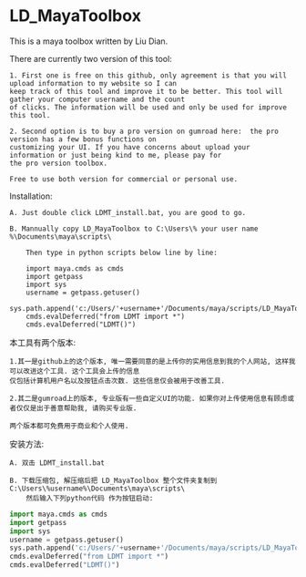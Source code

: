 # LD_MayaToolbox
This is a maya toolbox written by Liu Dian.

There are currently two version of this tool:
    
    1. First one is free on this github, only agreement is that you will upload information to my website so I can
    keep track of this tool and improve it to be better. This tool will gather your computer username and the count
    of clicks. The information will be used and only be used for improve this tool. 

    2. Second option is to buy a pro version on gumroad here:  the pro version has a few bonus functions on 
    customizing your UI. If you have concerns about upload your information or just being kind to me, please pay for 
    the pro version toolbox. 

    Free to use both version for commercial or personal use.

Installation:
    
    A. Just double click LDMT_install.bat, you are good to go.

    B. Mannually copy LD_MayaToolbox to C:\Users\% your user name %\Documents\maya\scripts\

        Then type in python scripts below line by line:

        import maya.cmds as cmds 
        import getpass
        import sys
        username = getpass.getuser()
        sys.path.append('c:/Users/'+username+'/Documents/maya/scripts/LD_MayaToolbox')
        cmds.evalDeferred("from LDMT import *")
        cmds.evalDeferred("LDMT()") 
        
本工具有两个版本:
    
    1.其一是github上的这个版本, 唯一需要同意的是上传你的实用信息到我的个人网站, 这样我可以改进这个工具. 这个工具会上传的信息
    仅包括计算机用户名以及按钮点击次数. 这些信息仅会被用于改善工具.

    2.其二是gumroad上的版本, 专业版有一些自定义UI的功能. 如果你对上传使用信息有顾虑或者仅仅是出于善意帮助我, 请购买专业版.

    两个版本都可免费用于商业和个人使用.

安装方法:

    A. 双击 LDMT_install.bat 

    B. 下载压缩包, 解压缩后把 LD_MayaToolbox 整个文件夹复制到 C:\Users\%username%\Documents\maya\scripts\
        然后输入下列python代码 作为按钮启动:
```python
import maya.cmds as cmds 
import getpass
import sys
username = getpass.getuser()
sys.path.append('c:/Users/'+username+'/Documents/maya/scripts/LD_MayaToolbox')
cmds.evalDeferred("from LDMT import *")
cmds.evalDeferred("LDMT()") 
```
